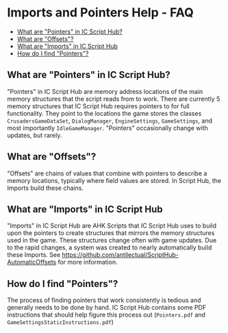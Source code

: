 # Imports and Pointers Help - FAQ

  - [What are "Pointers" in IC Script Hub?](#what-are-pointers-in-ic-script-hub)
  - [What are "Offsets"?](#what-are-offsets)
  - [What are "Imports" in IC Script Hub](#what-are-imports-in-ic-script-hub)
  - [How do I find "Pointers"?](#how-do-i-find-pointers)

## What are "Pointers" in IC Script Hub?  
  
 "Pointers" in IC Script Hub are memory address locations of the main memory structures that the script reads from to work. There are currently 5 memory structures that IC Script Hub requires pointers to for full functionality. They point to the locations the game stores the classes ``CrusadersGameDataSet``, ``DialogManager``, ``EngineSettings``, ``GameSettings``, and most importantly ``IdleGameManager``. "Pointers" occasionally change with updates, but rarely. 

## What are "Offsets"?

 "Offsets" are chains of values that combine with pointers to describe a memory locations, typically where field values are stored. In Script Hub, the Imports build these chains.

## What are "Imports" in IC Script Hub

 "Imports" in IC Script Hub are AHK Scripts that IC Script Hub uses to build upon the pointers to create structures that mirrors the memory structures used in the game. These structures change often with game updates. Due to the rapid changes, a system was created to nearly automatically build these Imports. See https://github.com/antilectual/ScriptHub-AutomaticOffsets for more information.

## How do I find "Pointers"?

 The process of finding pointers that work consistently is tedious and generally needs to be done by hand. IC Script Hub contains some PDF instructions that should help figure this process out (``Pointers.pdf`` and ``GameSettingsStaticInstructions.pdf``)